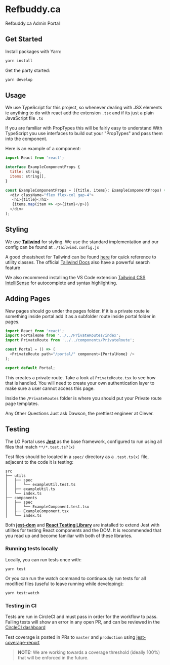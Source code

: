 # Refbuddy.ca

Refbuddy.ca Admin Portal

## Get Started

Install packages with Yarn:
```bash
yarn install
```

Get the party started:
```bash
yarn develop
```

## Usage

We use TypeScript for this project, so whenever dealing with JSX elements ie anything to do with react add the extension `.tsx` and if its just a plain JavaScript file `.ts`

If you are familiar with PropTypes this will be fairly easy to understand
With TypeScript you use interfaces to build out your "PropTypes" and pass them into the component.

Here is an example of a component: 
```javascript
import React from 'react';

interface ExampleComponentProps {
  title: string,
  items: string[],
}

const ExampleComponentProps = ({title, items}: ExampleComponentProps) => (
  <div className="flex flex-col gap-4">
   <h1>{title}</h1>
   {items.map(item => <p>{item}</p>)}
  </div>
);
```

## Styling
We use **[Tailwind](https://tailwindcss.com/docs/utility-first)** for styling. We use the standard implementation and our config can be found at `./tailwind.config.js`


A good cheatsheet for Tailwind can be found [here](https://nerdcave.com/tailwind-cheat-sheet) for quick reference to utility classes. The official [Tailwind Docs](https://tailwindcss.com/docs/utility-first) also have a powerful search feature

We also recommend installing the VS Code extension [Tailwind CSS IntelliSense](https://marketplace.visualstudio.com/items?itemName=bradlc.vscode-tailwindcss) for autocomplete and syntax highlighting.

## Adding Pages

New pages should go under the pages folder. If it is a private route ie something inside portal add it as a subfolder route inside portal folder in pages. 

```javascript
import React from 'react';
import PortalHome from '../../PrivateRoutes/index';
import PrivateRoute from '../../components/PrivateRoute';

const Portal = () => (
  <PrivateRoute path="/portal/" component={PortalHome} />
);

export default Portal;
```

This creates a private route. Take a look at `PrivateRoute.tsx` to see how that is handled. You will need to create your own authentication layer to make sure a user cannot access this page.

Inside the `/PrivateRoutes` folder is where you should put your Private route page templates.

Any Other Questions Just ask Dawson, the prettiest engineer at Clever.

## Testing

The LO Portal uses **[Jest](https://jestjs.io/docs/getting-started)** as the base framework, configured to run using all files that match `**/*.test.ts?(x)`

Test files should be located in a `spec/` directory as a `.test.ts(x)` file, adjacent to the code it is testing:

```
src
├── utils
│   ├── spec
│   │   └── exampleUtil.test.ts
│   ├── exampleUtil.ts
│   └── index.ts
├── components
│   ├── spec
│   │   └── ExampleComponent.test.tsx
│   ├── ExampleComponent.tsx
│   └── index.ts
```

Both **[jest-dom](https://github.com/testing-library/jest-dom)** and **[React Testing Library](https://testing-library.com/docs/react-testing-library/intro/)** are installed to extend Jest with utilites for testing React components and the DOM. It is recommended that you read up and become familiar with both of these libraries.

### Running tests locally

Locally, you can run tests once with:
```
yarn test
```

Or you can run the watch command to continuously run tests for all modified files (useful to leave running while developing):
```
yarn test:watch
```

### Testing in CI

Tests are run in CircleCI and must pass in order for the workflow to pass. Failing tests will show an error in any open PR, and can be reviewed in the [CircleCI dashboard](https://app.circleci.com/pipelines/github/clever-real-estate/clever-LO-portal)

Test coverage is posted in PRs to `master` and `production` using [jest-coverage-report](https://github.com/marketplace/actions/jest-coverage-report)

>**NOTE:** We are working towards a coverage threshold (ideally 100%) that will be enforced in the future.
